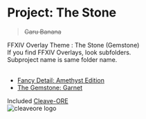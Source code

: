 #  Project: The Stone
> ~~Garu Banana~~

FFXIV Overlay Theme : The Stone (Gemstone)<br>
If you find FFXIV Overlays, look subfolders.<br>
Subproject name is same folder name.<br>
<br>

 - [Fancy Detail: Amethyst Edition](https://github.com/laiglinne-ff/Project_TheStone/tree/master/Amethyst)
 - [The Gemstone: Garnet](https://github.com/laiglinne-ff/Project_TheStone/tree/master/Dev/Garnet_Overlay)

Included [Cleave-ORE](https://github.com/laiglinne-ff/FFXIV_Chamsucript)<br>
![cleaveore logo](https://github.com/laiglinne-ff/Project_TheStone/blob/master/Attributes/cleaveore.png)
